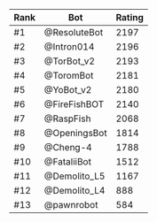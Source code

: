 Rank|Bot|Rating
---|---|---
#1|@ResoluteBot|2197
#2|@Intron014|2196
#3|@TorBot_v2|2193
#4|@ToromBot|2181
#5|@YoBot_v2|2180
#6|@FireFishBOT|2140
#7|@RaspFish|2068
#8|@OpeningsBot|1814
#9|@Cheng-4|1788
#10|@FataliiBot|1512
#11|@Demolito_L5|1167
#12|@Demolito_L4|888
#13|@pawnrobot|584
